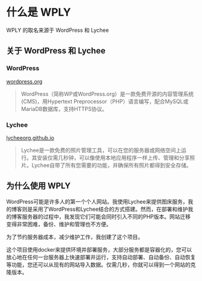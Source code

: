 # 什么是 WPLY

WPLY 的取名来源于 WordPress 和 Lychee

## 关于 WordPress 和 Lychee

### WordPress

[wordpress.org](https://wordpress.org/)

>WordPress（简称WP或WordPress.org）是一款免费开源的内容管理系统(CMS)，用Hypertext Preprocessor（PHP）语言编写，配合MySQL或MariaDB数据库，支持HTTPS协议。

### Lychee

[lycheeorg.github.io](https://lycheeorg.github.io/)

>Lychee是一款免费的照片管理工具，可以在您的服务器或网络空间上运行。其安装仅需几秒钟，可以像使用本地应用程序一样上传、管理和分享照片。Lychee自带了所有您需要的功能，并确保所有照片都得到安全存储。

## 为什么使用 WPLY

WordPress可能是许多人的第一个个人网站。我使用Lychee来提供图床服务，我的博客则是采用了WordPress和Lychee结合的方式搭建。然而，在部署和维护我的博客服务器的过程中，我发现它们可能会同时引入不同的PHP版本。网站迁移变得非常困难，备份、维护和管理也不方便。

为了节约服务器成本，减少维护工作，我创建了这个项目。

这个项目使用docker来提供环境并部署服务，大部分服务都是容器化的，您可以放心地在任何一台服务器上快速部署并运行，支持自动部署、自动备份、自动恢复等功能，您还可以从现有的网站导入数据。仅需几秒，你就可以得到一个网站的克隆版本。
